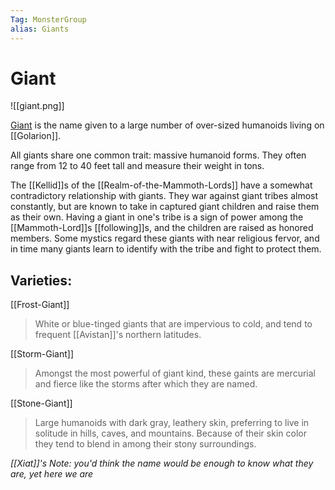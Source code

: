 ```yaml
---
Tag: MonsterGroup
alias: Giants
---
```

# Giant
![[giant.png]]

[Giant](https://pathfinderwiki.com/wiki/Giant) is the name given to a large number of over-sized humanoids living on [[Golarion]].

All giants share one common trait: massive humanoid forms. They often range from 12 to 40 feet tall and measure their weight in tons.

The [[Kellid]]s of the [[Realm-of-the-Mammoth-Lords]] have a somewhat contradictory relationship with giants. They war against giant tribes almost constantly, but are known to take in captured giant children and raise them as their own. Having a giant in one's tribe is a sign of power among the [[Mammoth-Lord]]s [[following]]s, and the children are raised as honored members. Some mystics regard these giants with near religious fervor, and in time many giants learn to identify with the tribe and fight to protect them.

## Varieties:
[[Frost-Giant]]
> White or blue-tinged giants that are impervious to cold, and tend to frequent [[Avistan]]'s northern latitudes.

[[Storm-Giant]]
>Amongst the most powerful of giant kind, these gaints are mercurial and fierce like the storms after which they are named.

[[Stone-Giant]]
>Large humanoids with dark gray, leathery skin, preferring to live in solitude in hills, caves, and mountains. Because of their skin color they tend to blend in among their stony surroundings.

*[[Xiat]]'s Note: you'd think the name would be enough to know what they are, yet here we are*